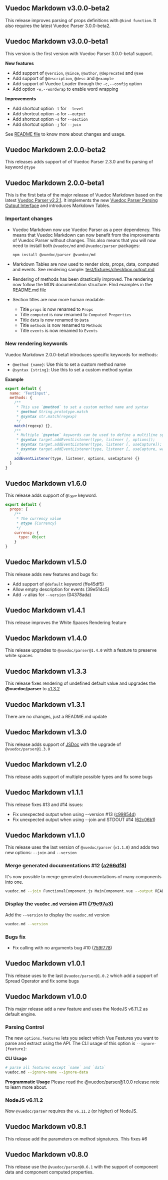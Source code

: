 ## Vuedoc Markdown v3.0.0-beta2

This release improves parsing of props definitions with `@kind function`.
It also requires the latest Vuedoc Parser 3.0.0-beta2.

## Vuedoc Markdown v3.0.0-beta1

This version is the first version with Vuedoc Parser 3.0.0-beta1 support.

**New features**

- Add support of `@version`, `@since`, `@author`, `@deprecated` and `@see`
- Add support of `@description`, `@desc` and `@example`
- Add support of Vuedoc Loader through the `-c,--config` option
- Add option `-w,--wordwrap` to enable word wrapping

**Improvements**

- Add shortcut option `-l` for `--level`
- Add shortcut option `-o` for `--output`
- Add shortcut option `-s` for `--section`
- Add shortcut option `-j` for `--join`

See [README file](https://gitlab.com/vuedoc/md/-/blob/v3.0.0-beta1/README.md#command-line-usage)
to know more about changes and usage.

## Vuedoc Markdown 2.0.0-beta2

This releases adds support of of Vuedoc Parser 2.3.0 and fix parsing of keyword
`@type`

## Vuedoc Markdown 2.0.0-beta1

This is the first beta of the major release of Vuedoc Markdown based on the
latest [Vuedoc Parser v2.2.1](https://gitlab.com/vuedoc/parser/-/releases/v2.2.1). It implements the new [Vuedoc Parser Parsing Output Interface](https://gitlab.com/vuedoc/parser/-/blob/v2.2.1/README.md#parsing-output-interface)
and introduces Markdown Tables.

### Important changes

- Vuedoc Markdown now use Vuedoc Parser as a peer dependency. This means that
  Vuedoc Markdown can now benefit from the improvements of Vuedoc Parser without
  changes. This also means that you will now need to install both `@vuedoc/md`
  and `@vuedoc/parser` packages:

  ```sh
  npm install @vuedoc/parser @vuedoc/md
  ```
- Markdown Tables are now used to render slots, props, data, computed and
  events. See rendering sample: [test/fixtures/checkbox.output.md](https://gitlab.com/vuedoc/md/-/blob/v2.0.0-beta1/test/fixtures/checkbox.output.md)
- Rendering of methods has been drastically improved. The rendering now follow
  the MDN documentation structure. FInd examples in the [README.md file](https://gitlab.com/vuedoc/md/-/blob/v2.0.0-beta1/README.md#generate-a-mdn-like-documentation-for-a-method)
- Section titles are now more human readable:
  - Title `props` is now renamed to `Props`
  - Title `computed` is now renamed to `Computed Properties`
  - Title `data` is now renamed to `Data`
  - Title `methods` is now renamed to `Methods`
  - Title `events` is now renamed to `Events`

### New rendering keywords

Vuedoc Markdown 2.0.0-beta1 introduces specific keywords for methods:
- `@method {name}`: Use this to set a custom method name
- `@syntax {string}`: Use this to set a custom method syntax

**Example**

```js
export default {
  name: 'TextInput',
  methods: {
    /**
     * This use `@method` to set a custom method name and syntax
     * @method String.prototype.match
     * @syntax str.match(regexp)
     */
    match(regexp) {},
    /**
     * Multiple `@syntax` keywords can be used to define a multiline syntax content
     * @syntax target.addEventListener(type, listener [, options]);
     * @syntax target.addEventListener(type, listener [, useCapture]);
     * @syntax target.addEventListener(type, listener [, useCapture, wantsUntrusted  ]); // Gecko/Mozilla only
     */
    addEventListener(type, listener, options, useCapture) {}
  }
}
```

## Vuedoc Markdown v1.6.0

This release adds support of `@type` keyword.

````js
export default {
  props: {
    /**
     * The currency value
     * @type {Currency}
     */
    currency: {
      type: Object
    }
}
````

## Vuedoc Markdown v1.5.0

This release adds new features and bugs fix:

- Add support of `@default` keyword (ffe45df5)
- Allow empty description for events (39e514c5)
- Add `-v` alias for `--version` (04378ada)

## Vuedoc Markdown v1.4.1

This release improves the White Spaces Rendering feature

## Vuedoc Markdown v1.4.0

This release upgrades to `@vuedoc/parser@1.4.0` with a feature to preserve white
spaces

## Vuedoc Markdown v1.3.3

This release fixes rendering of undefined default value and upgrades the
**@vuedoc/parser** to [v1.3.2](https://gitlab.com/vuedoc/parser/tags/v1.3.2)

## Vuedoc Markdown v1.3.1

There are no changes, just a README.md update

## Vuedoc Markdown v1.3.0

This release adds support of [JSDoc](http://usejsdoc.org) with the upgrade of
`@vuedoc/parser@1.3.0`

## Vuedoc Markdown v1.2.0

This release adds support of multiple possible types  and fix some bugs

## Vuedoc Markdown v1.1.1

This release fixes #13 and #14 issues:
- Fix unexpected output when using --version #13 ([c99854d](https://github.com/vuedoc/md/commit/c99854d1745a0ffc5573ad946437881198af8963))
- Fix unexpected output when using --join and STDOUT #14 ([62c06b1](https://github.com/vuedoc/md/commit/62c06b1c96a39591e9c05c3331b738ec66f932bd))

## Vuedoc Markdown v1.1.0

This release uses the last version of `@vuedoc/parser` (`v1.1.0`) and adds two
new options: `--join` and `--version`

### Merge generated documentations #12 ([a266df8](https://github.com/vuedoc/md/commit/a266df87f397f1ddec0128a573b3c283d1866cfe))

It's now possible to merge generated documentations of many components into one.

```sh
vuedoc.md --join FunctionalComponent.js MainComponent.vue --output README.md
```

### Display the `vuedoc.md` version #11 ([79e97a3](https://github.com/vuedoc/md/commit/79e97a38e5fe12f61ff46acd25e96322fae36e78))

Add the `--version` to display the `vuedoc.md` version

```sh
vuedoc.md --version
```

### Bugs fix

- Fix calling with no arguments bug #10 ([759f778](https://github.com/vuedoc/md/commit/759f778bf84e0c3c2e2f6572dd4ab2a08209af32))

## Vuedoc Markdown v1.0.1

This release uses to the last `@vuedoc/parser@1.0.2` which add a support of
Spread Operator and fix some bugs

## Vuedoc Markdown v1.0.0

This major release add a new feature and uses the NodeJS v6.11.2 as default engine.

### Parsing Control
The new `options.features` lets you select which Vue Features you want to parse
and extract using the API.
The CLI usage of this option is `--ignore-[feature]`:

**CLI Usage**
```sh
# parse all features except `name` and `data`
vuedoc.md --ignore-name --ignore-data
```

**Programmatic Usage**
Please read the [@vuedoc/parser@1.0.0 release note](https://github.com/vuedoc/parser/releases/tag/v1.0.0)
to learn more about.

### NodeJS v6.11.2
Now `@vuedoc/parser` requires the `v6.11.2` (or higher) of NodeJS.

## Vuedoc Markdown v0.8.1

This release add the parameters on method signatures. This fixes #6

## Vuedoc Markdown v0.8.0

This release use the  `@vuedoc/parser@0.6.1` with the support of component data
and component computed properties.
